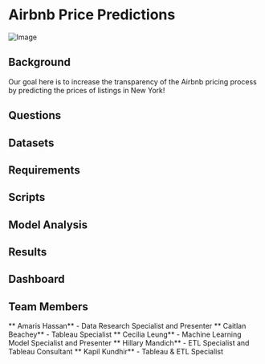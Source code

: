 # Airbnb Price Predictions

![Image](https://vastphotos.com/files/uploads/photos/10318/high-resolution-new-york-skyline-sunset-l.jpg)

## Background

Our goal here is to increase the transparency of the Airbnb pricing process by predicting the prices of listings in New York!

## Questions

## Datasets

## Requirements

## Scripts

## Model Analysis

## Results

## Dashboard

## Team Members

** Amaris Hassan** - Data Research Specialist and Presenter
** Caitlan Beachey** - Tableau Specialist
** Cecilia Leung** - Machine Learning Model Specialist and Presenter
** Hillary Mandich** - ETL Specialist and Tableau Consultant
** Kapil Kundhir** - Tableau & ETL Specialist


